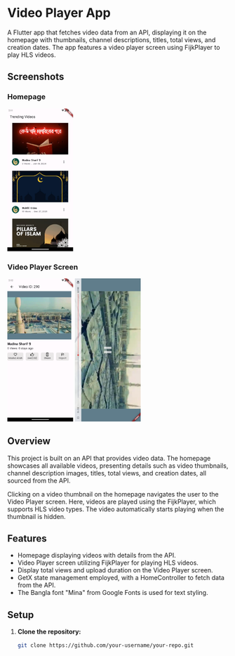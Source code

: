 # Video Player App

A Flutter app that fetches video data from an API, displaying it on the homepage with thumbnails, channel descriptions, titles, total views, and creation dates. The app features a video player screen using FijkPlayer to play HLS videos.

## Screenshots

### Homepage
<img src="/home.png" alt="Screenshot 1" width="150"/>


### Video Player Screen

<img src="/video.png" alt="Screenshot 1" width="150"/>
<img src="/videoplayer.png" alt="Screenshot 1" width="150"/>

## Overview

This project is built on an API that provides video data. The homepage showcases all available videos, presenting details such as video thumbnails, channel description images, titles, total views, and creation dates, all sourced from the API.

Clicking on a video thumbnail on the homepage navigates the user to the Video Player screen. Here, videos are played using the FijkPlayer, which supports HLS video types. The video automatically starts playing when the thumbnail is hidden.

## Features

- Homepage displaying videos with details from the API.
- Video Player screen utilizing FijkPlayer for playing HLS videos.
- Display total views and upload duration on the Video Player screen.
- GetX state management employed, with a HomeController to fetch data from the API.
- The Bangla font "Mina" from Google Fonts is used for text styling.

## Setup

1. **Clone the repository:**

   ```bash
   git clone https://github.com/your-username/your-repo.git





